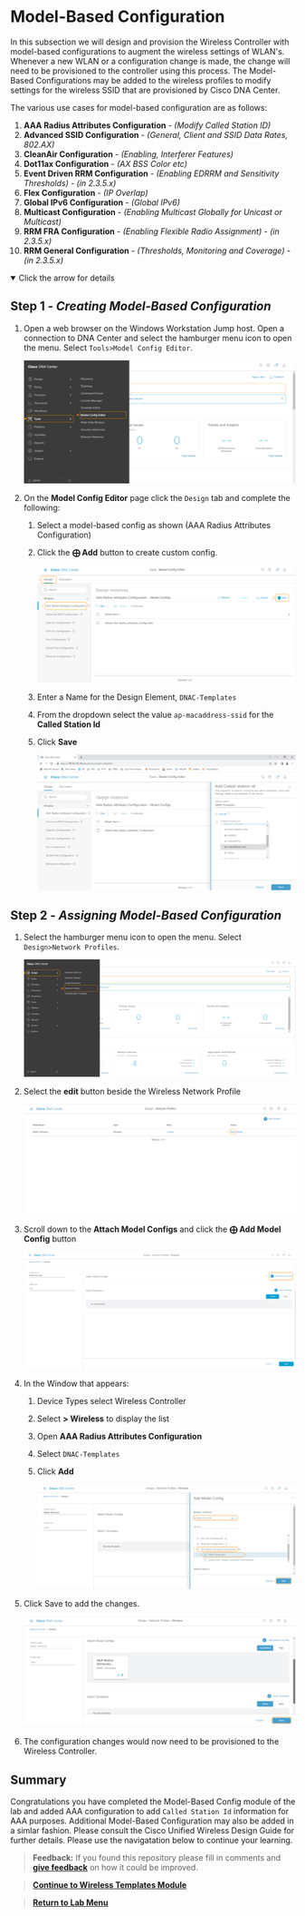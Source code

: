# Model-Based Configuration

In this subsection we will design and provision the Wireless Controller with model-based configurations to augment the wireless settings of WLAN's. Whenever a new WLAN or a configuration change is made, the change will need to be provisioned to the controller using this process. The Model-Based Configurations may be added to the wireless profiles to modify settings for the wireless SSID that are provisioned by Cisco DNA Center.

The various use cases for model-based configuration are as follows:

1. **AAA Radius Attributes Configuration** - *(Modify Called Station ID)*
2. **Advanced SSID Configuration** - *(General, Client and SSID Data Rates, 802.AX)*
3. **CleanAir Configuration** - *(Enabling, Interferer Features)*
4. **Dot11ax Configuration** - *(AX BSS Color etc)*
5. **Event Driven RRM Configuration** - *(Enabling EDRRM and Sensitivity Thresholds)* - *(in 2.3.5.x)*
6. **Flex Configuration** - *(IP Overlap)*
7. **Global IPv6 Configuration** - *(Global IPv6)*
8. **Multicast Configuration** - *(Enabling Multicast Globally for Unicast or Multicast)*
9. **RRM FRA Configuration** - *(Enabling Flexible Radio Assignment)* - *(in 2.3.5.x)*
10. **RRM General Configuration** - *(Thresholds, Monitoring and Coverage)* - *(in 2.3.5.x)*

<details open>
<summary> Click the arrow for details</summary>

## Step 1 - ***Creating Model-Based Configuration***

1. Open a web browser on the Windows Workstation Jump host. Open a connection to DNA Center and select the hamburger menu icon to open the menu. Select `Tools>Model Config Editor`.

   ![json](./images/module7-modelbasedconfig/dnac-menu-tools-modelbasedconfig.png?raw=true "Import JSON")

2. On the **Model Config Editor** page click the `Design` tab and complete the following:

   1. Select a model-based config as shown (AAA Radius Attributes Configuration)
   2. Click the **⨁ Add** button to create custom config.

      ![json](./images/module7-modelbasedconfig/dnac-tools-mbc-add.png?raw=true "Import JSON")

   3. Enter a Name for the Design Element, `DNAC-Templates`
   4. From the dropdown select the value `ap-macaddress-ssid` for the **Called Station Id**
   5. Click **Save**

      ![json](./images/module7-modelbasedconfig/dnac-mbc-aaa-build.png?raw=true "Import JSON")

## Step 2 - ***Assigning Model-Based Configuration***

1. Select the hamburger menu icon to open the menu. Select `Design>Network Profiles`.

   ![json](./images/module7-modelbasedconfig/dnac-menu-profiles.png?raw=true "Import JSON")

2. Select the **edit** button beside the Wireless Network Profile

   ![json](./images/module7-modelbasedconfig/dnac-profiles-edit.png?raw=true "Import JSON")

3. Scroll down to the **Attach Model Configs** and click the **⨁ Add Model Config** button

   ![json](./images/module7-modelbasedconfig/dnac-profiles-add-mbc.png?raw=true "Import JSON")

4. In the Window that appears:
   
   1. Device Types select Wireless Controller
   2. Select **> Wireless** to display the list
   3. Open **AAA Radius Attributes Configuration**
   4. Select `DNAC-Templates`
   5. Click **Add**

      ![json](./images/module7-modelbasedconfig/dnac-profiles-mbc-config.png?raw=true "Import JSON")

5. Click Save to add the changes.

   ![json](./images/module7-modelbasedconfig/dnac-profiles-mbc-save.png?raw=true "Import JSON")

6. The configuration changes would now need to be provisioned to the Wireless Controller.

</details>

## Summary

Congratulations you have completed the Model-Based Config module of the lab and added AAA configuration to add `Called Station Id` information for AAA purposes. Additional Model-Based Configuration may also be added in a simlar fashion. Please consult the Cisco Unified Wireless Design Guide for further details. Please use the navigatation below to continue your learning.

> **Feedback:** If you found this repository please fill in comments and [**give feedback**](https://app.smartsheet.com/b/form/f75ce15c2053435283a025b1872257fe) on how it could be improved.

> [**Continue to Wireless Templates Module**](../LAB-J-Wireless-Automation/module8-wirelesstemplates.md)

> [**Return to Lab Menu**](./README.md)